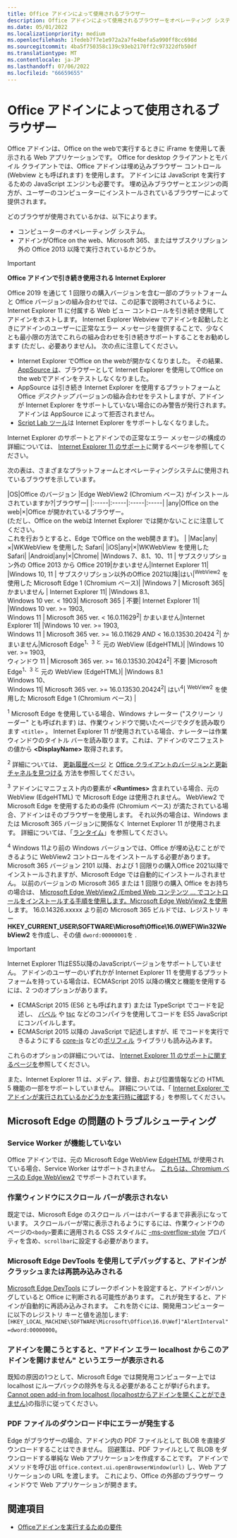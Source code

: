 ```yaml
---
title: Office アドインによって使用されるブラウザー
description: Office アドインによって使用されるブラウザーをオペレーティング システムおよび Office バージョンが決定する方法を指定します。
ms.date: 05/01/2022
ms.localizationpriority: medium
ms.openlocfilehash: 1fedeb7f7e1e972a2a7fe4befa5a990ff8cc698d
ms.sourcegitcommit: 4ba5f750358c139c93eb2170ff2c97322dfb50df
ms.translationtype: MT
ms.contentlocale: ja-JP
ms.lasthandoff: 07/06/2022
ms.locfileid: "66659655"
---
```

# <a name="browsers-used-by-office-add-ins"></a>Office アドインによって使用されるブラウザー

Office アドインは、Office on the webで実行するときに iFrame を使用して表示される Web アプリケーションです。 Office for desktop クライアントとモバイル クライアントでは、Office アドインは埋め込みブラウザー コントロール (Webview とも呼ばれます) を使用します。 アドインには JavaScript を実行するための JavaScript エンジンも必要です。 埋め込みブラウザーとエンジンの両方が、ユーザーのコンピューターにインストールされているブラウザーによって提供されます。

どのブラウザが使用されているかは、以下によります。

- コンピューターのオペレーティング システム。
- アドインがOffice on the web、Microsoft 365、またはサブスクリプション外の Office 2013 以降で実行されているかどうか。

> [!IMPORTANT]
> **Office アドインで引き続き使用される Internet Explorer**
>
> Office 2019 を通じて 1 回限りの購入バージョンを含む一部のプラットフォームと Office バージョンの組み合わせでは、この記事で説明されているように、Internet Explorer 11 に付属する Web ビュー コントロールを引き続き使用してアドインをホストします。 Internet Explorer Webview でアドインを起動したときにアドインのユーザーに正常なエラー メッセージを提供することで、少なくとも最小限の方法でこれらの組み合わせを引き続きサポートすることをお勧めします (ただし、必要ありません)。 次の点に注意してください。
>
> - Internet Explorer でOffice on the webが開かなくなりました。 その結果、[AppSource は](/office/dev/store/submit-to-appsource-via-partner-center)、ブラウザーとして Internet Explorer を使用してOffice on the webでアドインをテストしなくなりました。
> - AppSource は引き続き Internet Explorer を使用するプラットフォームと Office *デスクトップ* バージョンの組み合わせをテストしますが、アドインが Internet Explorer をサポートしていない場合にのみ警告が発行されます。アドインは AppSource によって拒否されません。
> - [Script Lab ツール](../overview/explore-with-script-lab.md)は Internet Explorer をサポートしなくなりました。
>
> Internet Explorer のサポートとアドインでの正常なエラー メッセージの構成の詳細については、 [Internet Explorer 11 のサポート](../develop/support-ie-11.md)に関するページを参照してください。

次の表は、さまざまなプラットフォームとオペレーティングシステムに使用されているブラウザを示しています。

|OS|Office のバージョン
|Edge WebView2 (Chromium ベース) がインストールされていますか?|ブラウザー|
|:-----|:-----|:-----|:-----|
|any|Office on the web|×|Office が開かれているブラウザー。<br>(ただし、Office on the webは Internet Explorer では開かないことに注意してください。<br>これを行おうとすると、Edge でOffice on the web開きます)。 |
|Mac|any|×|WKWebView を使用した Safari|
|iOS|any|×|WKWebView を使用した Safari|
|Android|any|×|Chrome|
|Windows 7、8.1、10、11 | サブスクリプション外の Office 2013 から Office 2019|かまいません|Internet Explorer 11|
|Windows 10, 11 | サブスクリプション以外のOffice 2021以降|はい|<sup>WebView2</sup> を使用した Microsoft Edge 1 (Chromium ベース)|
|Windows 7 | Microsoft 365| かまいません | Internet Explorer 11|
|Windows 8.1、<br>Windows 10 ver.&nbsp;<&nbsp;1903| Microsoft 365 | 不要| Internet Explorer 11|
|Windows 10 ver.&nbsp;>=&nbsp;1903,<br>Windows 11 | Microsoft 365 ver.&nbsp;<&nbsp;16.0.11629<sup>2</sup>| かまいません|Internet Explorer 11|
|Windows 10 ver.&nbsp;>=&nbsp;1903,<br>Windows 11 | Microsoft 365 ver.&nbsp;>=&nbsp;16.0.11629&nbsp;_AND_&nbsp;<&nbsp;16.0.13530.20424 <sup>2</sup>| かまいません|Microsoft Edge<sup>1、3 と</sup> 元の WebView (EdgeHTML)|
|Windows 10 ver.&nbsp;>=&nbsp;1903,<br>ウィンドウ 11 | Microsoft 365 ver.&nbsp;>=&nbsp;16.0.13530.20424<sup>2</sup>| 不要 |Microsoft Edge<sup>1、3 と</sup> 元の WebView (EdgeHTML)|
|Windows 8.1<br>Windows 10、<br>Windows 11| Microsoft 365 ver.&nbsp;>=&nbsp;16.0.13530.20424<sup>2</sup>| はい<sup>4</sup>|  <sup>WebView2</sup> を使用した Microsoft Edge 1 (Chromium ベース) |

<sup>1</sup> Microsoft Edge を使用している場合、Windows ナレーター ("スクリーン リーダー" とも呼ばれます) は、作業ウィンドウで開いたページでタグを読み取ります `<title>` 。 Internet Explorer 11 が使用されている場合、ナレーターは作業ウィンドウのタイトル バーを読み取ります。これは、アドインのマニフェストの値から **\<DisplayName\>** 取得されます。

<sup>2</sup> 詳細については、 [更新履歴ページ](/officeupdates/update-history-office365-proplus-by-date) と [Office クライアントのバージョンと更新チャネルを見つける](https://support.microsoft.com/office/932788b8-a3ce-44bf-bb09-e334518b8b19) 方法を参照してください。

<sup>3</sup> アドインにマニフェスト内の要素が **\<Runtimes\>** 含まれている場合、元の WebView (EdgeHTML) で Microsoft Edge は使用されません。 WebView2 で Microsoft Edge を使用するための条件 (Chromium ベース) が満たされている場合、アドインはそのブラウザーを使用します。 それ以外の場合は、Windows または Microsoft 365 バージョンに関係なく Internet Explorer 11 が使用されます。 詳細については、「[ランタイム](/javascript/api/manifest/runtimes)」を参照してください。

<sup>4</sup> Windows 11より前の Windows バージョンでは、Office が埋め込むことができるように WebView2 コントロールをインストールする必要があります。 Microsoft 365 バージョン 2101 以降、および 1 回限りの購入Office 2021以降でインストールされますが、Microsoft Edge では自動的にインストールされません。 以前のバージョンの Microsoft 365 または 1 回限りの購入 Office をお持ちの場合は、 [Microsoft Edge WebView2 /Embed Web コンテンツ ... でコントロールをインストールする手順を使用します。Microsoft Edge WebView2 を使用](https://developer.microsoft.com/microsoft-edge/webview2/)します。 16.0.14326.xxxxx より前の Microsoft 365 ビルドでは、レジストリ キー **HKEY_CURRENT_USER\SOFTWARE\Microsoft\Office\16.0\WEF\Win32WebView2** を作成し、その値 `dword:00000001`を .

> [!IMPORTANT]
> Internet Explorer 11はES5以降のJavaScriptバージョンをサポートしていません。 アドインのユーザーのいずれかが Internet Explorer 11 を使用するプラットフォームを持っている場合は、ECMAScript 2015 以降の構文と機能を使用するには、2 つのオプションがあります。
>
> - ECMAScript 2015 (ES6 とも呼ばれます) または TypeScript でコードを記述し、 [バベル](https://babeljs.io/) や [tsc](https://www.typescriptlang.org/index.html) などのコンパイラを使用してコードを ES5 JavaScript にコンパイルします。
> - ECMAScript 2015 以降の JavaScript で記述しますが、IE でコードを実行できるようにする [core-js](https://github.com/zloirock/core-js) などの[ポリフィル](https://en.wikipedia.org/wiki/Polyfill_(programming)) ライブラリも読み込みます。
>
> これらのオプションの詳細については、 [Internet Explorer 11 のサポートに関するページを](../develop/support-ie-11.md)参照してください。
>
> また、Internet Explorer 11 は、メディア、録音、および位置情報などの HTML 5 機能の一部をサポートしていません。 詳細については、「 [Internet Explorer でアドインが実行されているかどうかを実行時に確認](../develop/support-ie-11.md#determine-at-runtime-if-the-add-in-is-running-in-internet-explorer)する」を参照してください。

## <a name="troubleshooting-microsoft-edge-issues"></a>Microsoft Edge の問題のトラブルシューティング

### <a name="service-workers-are-not-working"></a>Service Worker が機能していない

Office アドインでは、元の Microsoft Edge WebView [EdgeHTML](https://en.wikipedia.org/wiki/EdgeHTML) が使用されている場合、Service Worker はサポートされません。 [これらは、Chromium ベースの Edge WebView2](/microsoft-edge/hosting/webview2) でサポートされています。

### <a name="scroll-bar-does-not-appear-in-task-pane"></a>作業ウィンドウにスクロール バーが表示されない

既定では、Microsoft Edge のスクロール バーはホバーするまで非表示になっています。 スクロールバーが常に表示されるようにするには、作業ウィンドウのページの`<body>`要素に適用される CSS スタイルに [-ms-overflow-style](https://developer.mozilla.org/docs/Web/CSS/Microsoft_Extensions) プロパティを含め、`scrollbar`に設定する必要があります。

### <a name="when-debugging-with-the-microsoft-edge-devtools-the-add-in-crashes-or-reloads"></a>Microsoft Edge DevTools を使用してデバッグすると、アドインがクラッシュまたは再読み込みされる

[Microsoft Edge DevTools](https://www.microsoft.com/p/microsoft-edge-devtools-preview/9mzbfrmz0mnj?rtc=1&activetab=pivot%3Aoverviewtab) にブレークポイントを設定すると、アドインがハングしていると Office に判断される可能性があります。 これが発生すると、アドインが自動的に再読み込みされます。 これを防ぐには、開発用コンピューターに以下のレジストリ キーと値を追加します: `[HKEY_LOCAL_MACHINE\SOFTWARE\Microsoft\Office\16.0\Wef]"AlertInterval"=dword:00000000`。

### <a name="when-the-add-in-tries-to-open-get-add-in-error-we-cant-open-this-add-in-from-the-localhost-error"></a>アドインを開こうとすると、"アドイン エラー localhost からこのアドインを開けません" というエラーが表示される

既知の原因の1つとして、Microsoft Edge では開発用コンピューター上では localhost にループバックの除外を与える必要があることが挙げられます。 [Cannot open add-in from localhost (localhostからアドインを開くことができません)](/office/troubleshoot/error-messages/cannot-open-add-in-from-localhost)の指示に従ってください。

### <a name="get-errors-trying-to-download-a-pdf-file"></a>PDF ファイルのダウンロード中にエラーが発生する

Edge がブラウザーの場合、アドイン内の PDF ファイルとして BLOB を直接ダウンロードすることはできません。 回避策は、PDF ファイルとして BLOB をダウンロードする単純な Web アプリケーションを作成することです。 アドインでメソッドを呼び出 `Office.context.ui.openBrowserWindow(url)` し、Web アプリケーションの URL を渡します。 これにより、Office の外部のブラウザー ウィンドウで Web アプリケーションが開きます。

## <a name="see-also"></a>関連項目

- [Officeアドインを実行するための要件](requirements-for-running-office-add-ins.md)
